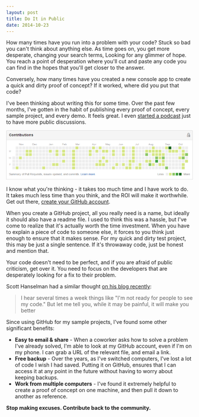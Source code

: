 ```yaml
---
layout: post
title: Do It in Public
date: 2014-10-23
---
```


How many times have you run into a problem with your code? Stuck so bad you can't think about anything else. As time goes on, you get more desperate, changing your search terms, Looking for any glimmer of hope. You reach a point of desperation where you'll cut and paste any code you can find in the hopes that you'll get closer to the answer.

Conversely, how many times have you created a new console app to create a quick and dirty proof of concept? If it worked, where did you put that code?

I've been thinking about writing this for some time. Over the past few months, I've gotten in the habit of publishing every proof of concept, every sample project, and every demo. It feels great. I even [started a podcast](http://msdevshow.com/) just to have more public discussions.

![GitHub Activity](github-activity.png)

I know what you're thinking - it takes too much time and I have work to do. It takes much less time than you think, and the ROI will make it worthwhile. Get out there, [create your GitHub account](https://github.com/).

When you create a GitHub project, all you really need is a name, but ideally it should also have a readme file. I used to think this was a hassle, but I've come to realize that it's actually worth the time investment. When you have to explain a piece of code to someone else, it forces to you think just enough to ensure that it makes sense. For my quick and dirty test project, this may be just a single sentence. If it's throwaway code, just be honest and mention that.

Your code doesn't need to be perfect, and if you are afraid of public criticism, get over it. You need to focus on the developers that are desperately looking for a fix to their problem.

Scott Hanselman had a similar thought [on his blog recently](http://www.hanselman.com/blog/PutYourselfOutThereAndPublishThatOpenSourceProjectToday.aspx):

> I hear several times a week things like "I'm not ready for people to see my code." But let me tell you, while it may be painful, it will make you better

Since using GitHub for my sample projects, I've found some other significant benefits:

* **Easy to email & share** - When a coworker asks how to solve a problem I've already solved, I'm able to look at my GitHub account, even if I'm on my phone. I can grab a URL of the relevant file, and email a link. 
* **Free backup** - Over the years, as I've switched computers, I've lost a lot of code I wish I had saved. Putting it on GitHub, ensures that I can access it at any point in the future without having to worry about keeping backups.
* **Work from multiple computers** - I've found it extremely helpful to create a proof of concept on one machine, and then pull it down to another as reference.

**Stop making excuses. Contribute back to the community.**